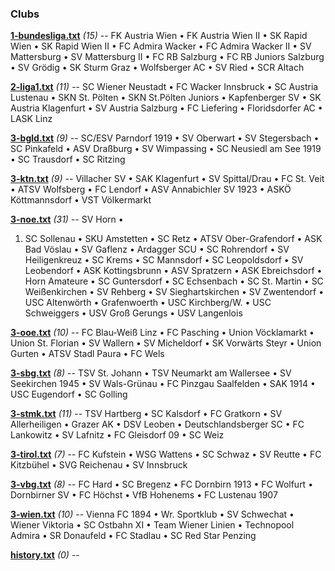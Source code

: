 

### Clubs


**[1-bundesliga.txt](1-bundesliga.txt)** _(15)_ -- 
FK Austria Wien •
FK Austria Wien II •
SK Rapid Wien •
SK Rapid Wien II •
FC Admira Wacker •
FC Admira Wacker II •
SV Mattersburg •
SV Mattersburg II •
FC RB Salzburg •
FC RB Juniors Salzburg •
SV Grödig •
SK Sturm Graz •
Wolfsberger AC •
SV Ried •
SCR Altach



**[2-liga1.txt](2-liga1.txt)** _(11)_ -- 
SC Wiener Neustadt •
FC Wacker Innsbruck •
SC Austria Lustenau •
SKN St. Pölten •
SKN St.Pölten Juniors •
Kapfenberger SV •
SK Austria Klagenfurt •
SV Austria Salzburg •
FC Liefering •
Floridsdorfer AC •
LASK Linz



**[3-bgld.txt](3-bgld.txt)** _(9)_ -- 
SC/ESV Parndorf 1919 •
SV Oberwart •
SV Stegersbach •
SC Pinkafeld •
ASV Draßburg •
SV Wimpassing •
SC Neusiedl am See 1919 •
SC Trausdorf •
SC Ritzing



**[3-ktn.txt](3-ktn.txt)** _(9)_ -- 
Villacher SV •
SAK Klagenfurt •
SV Spittal/Drau •
FC St. Veit •
ATSV Wolfsberg •
FC Lendorf •
ASV Annabichler SV 1923 •
ASKÖ Köttmannsdorf •
VST Völkermarkt



**[3-noe.txt](3-noe.txt)** _(31)_ -- 
SV Horn •
1. SC Sollenau •
SKU Amstetten •
SC Retz •
ATSV Ober-Grafendorf •
ASK Bad Vöslau •
SV Gaflenz •
Ardagger SCU •
SC Rohrendorf •
SV Heiligenkreuz •
SC Krems •
SC Mannsdorf •
SC Leopoldsdorf •
SV Leobendorf •
ASK Kottingsbrunn •
ASV Spratzern •
ASK Ebreichsdorf •
Horn Amateure •
SC Guntersdorf •
SC Echsenbach •
SC St. Martin •
SC Weißenkirchen •
SV Rehberg •
SV Sieghartskirchen •
SV Zwentendorf •
USC Altenwörth •
Grafenwoerth •
USC Kirchberg/W. •
USC Schweiggers •
USV Groß Gerungs •
USV Langenlois



**[3-ooe.txt](3-ooe.txt)** _(10)_ -- 
FC Blau-Weiß Linz •
FC Pasching •
Union Vöcklamarkt •
Union St. Florian •
SV Wallern •
SV Micheldorf •
SK Vorwärts Steyr •
Union Gurten •
ATSV Stadl Paura •
FC Wels



**[3-sbg.txt](3-sbg.txt)** _(8)_ -- 
TSV St. Johann •
TSV Neumarkt am Wallersee •
SV Seekirchen 1945 •
SV Wals-Grünau •
FC Pinzgau Saalfelden •
SAK 1914 •
USC Eugendorf •
SC Golling



**[3-stmk.txt](3-stmk.txt)** _(11)_ -- 
TSV Hartberg •
SC Kalsdorf •
FC Gratkorn •
SV Allerheiligen •
Grazer AK •
DSV Leoben •
Deutschlandsberger SC •
FC Lankowitz •
SV Lafnitz •
FC Gleisdorf 09 •
SC Weiz



**[3-tirol.txt](3-tirol.txt)** _(7)_ -- 
FC Kufstein •
WSG Wattens •
SC Schwaz •
SV Reutte •
FC Kitzbühel •
SVG Reichenau •
SV Innsbruck



**[3-vbg.txt](3-vbg.txt)** _(8)_ -- 
FC Hard •
SC Bregenz •
FC Dornbirn 1913 •
FC Wolfurt •
Dornbirner SV •
FC Höchst •
VfB Hohenems •
FC Lustenau 1907



**[3-wien.txt](3-wien.txt)** _(10)_ -- 
Vienna FC 1894 •
Wr. Sportklub •
SV Schwechat •
Wiener Viktoria •
SC Ostbahn XI •
Team Wiener Linien •
Technopool Admira •
SR Donaufeld •
FC Stadlau •
SC Red Star Penzing



**[history.txt](history.txt)** _(0)_ -- 




